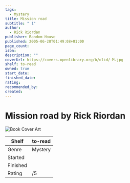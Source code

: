 ```yaml
---
tags:
  - Mystery
title: Mission road
subtitle: " 1"
author:
  - Rick Riordan
publisher: Random House
published: 2005-06-28T01:49:08+01:00
page_count: 
isbn: 
description: ""
coverUrl: https://covers.openlibrary.org/b/olid/-M.jpg
shelf: to-read
owned: true
start_date: 
finished_date: 
rating: 
recommended_by: 
created: 
---
```


# Mission road by Rick Riordan

![Book Cover Art](https://covers.openlibrary.org/b/olid/-M.jpg)

| Shelf | to-read |
| --- | --- |
| Genre | Mystery |
| Started |  |
| Finished |  |
| Rating | /5 |

